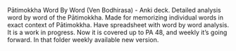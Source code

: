 Pātimokkha Word By Word (Ven Bodhirasa) - Anki deck. Detailed analysis word by word of the Pātimokkha. Made for memorizing individual words in exact context of Pātimokkha. Have spreadsheet with word by word analysis. It is a work in progress. Now it is covered up to PA 48, and weekly it’s going forward. In that folder weekly available new version.